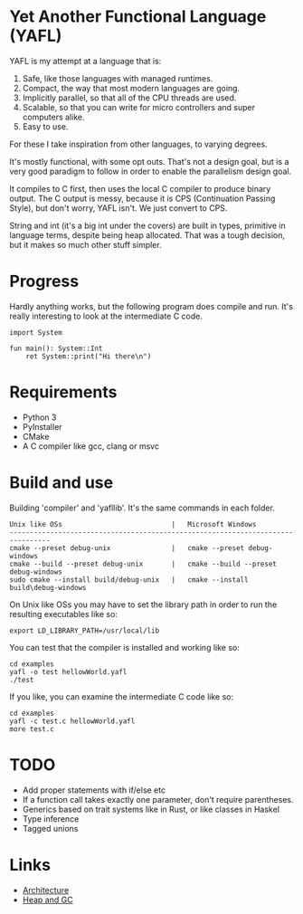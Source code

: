 # Yet Another Functional Language (YAFL)

YAFL is my attempt at a language that is:

1. Safe, like those languages with managed runtimes.
2. Compact, the way that most modern languages are going.
3. Implicitly parallel, so that all of the CPU threads are used.
4. Scalable, so that you can write for micro controllers and super computers alike.
5. Easy to use.

For these I take inspiration from other languages, to varying degrees.

It's mostly functional, with some opt outs. That's not a design goal, but is a very good paradigm to follow in order to enable the parallelism design goal.

It compiles to C first, then uses the local C compiler to produce binary output. The C output is messy, because it is CPS (Continuation Passing Style), but don't worry, YAFL isn't. We just convert to CPS.

String and int (it's a big int under the covers) are built in types, primitive in language terms, despite being heap allocated. That was a tough decision, but it makes so much other stuff simpler.

# Progress

Hardly anything works, but the following program does compile and run. It's really interesting to look at the intermediate C code.

```
import System

fun main(): System::Int
    ret System::print("Hi there\n")
```

# Requirements

* Python 3
* PyInstaller
* CMake
* A C compiler like gcc, clang or msvc

# Build and use

Building 'compiler' and 'yafllib'. It's the same commands in each folder.
```
Unix like OSs                           |   Microsoft Windows
--------------------------------------------------------------------------------
cmake --preset debug-unix               |   cmake --preset debug-windows
cmake --build --preset debug-unix       |   cmake --build --preset debug-windows
sudo cmake --install build/debug-unix   |   cmake --install build\debug-windows
```

On Unix like OSs you may have to set the library path in order to run the resulting executables like so:
```
export LD_LIBRARY_PATH=/usr/local/lib
```

You can test that the compiler is installed and working like so:
```
cd examples
yafl -o test hellowWorld.yafl
./test
```

If you like, you can examine the intermediate C code like so:
```
cd examples
yafl -c test.c hellowWorld.yafl
more test.c
```

# TODO

* Add proper statements with if/else etc
* If a function call takes exactly one parameter, don't require parentheses.
* Generics based on trait systems like in Rust, or like classes in Haskel
* Type inference
* Tagged unions

# Links

* [Architecture](docs/architecture.md)
* [Heap and GC](docs/heap_and_gc.md)

